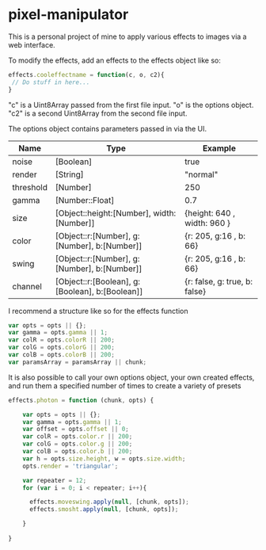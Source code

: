 # pixel-manipulator

This is a personal project of mine to apply various effects to images via a web interface.


To modify the effects, add an effects to the effects object like so:
```javascript
effects.cooleffectname = function(c, o, c2){
 // Do stuff in here...
}
```

"c" is a Uint8Array passed from the first file input. 
"o" is the options object.
"c2" is a second Uint8Array from the second file input.

The options object contains  parameters passed in via the UI. 

Name | Type | Example
--- | --- | ---
 noise   | [Boolean] | true
 render  | [String] | "normal"
 threshold | [Number] | 250
 gamma   | [Number::Float] | 0.7
 size    | [Object::height:[Number], width:[Number]] | {height: 640 , width: 960 }
 color   | [Object::r:[Number], g:[Number], b:[Number]] | {r: 205, g:16 , b: 66}
 swing   | [Object::r:[Number], g:[Number], b:[Number]]  |{r: 205, g:16 , b: 66}
 channel | [Object::r:[Boolean], g:[Boolean], b:[Boolean]] | {r: false, g: true, b: false}

I recommend a structure like so for the effects function

```javascript
var opts = opts || {};
var gamma = opts.gamma || 1;
var colR = opts.colorR || 200; 
var colG = opts.colorG || 200;
var colB = opts.colorB || 200;
var paramsArray = paramsArray || chunk;
```
 
  It is also possible to call your own options object,
  your own created effects, and run them a specified
  number of times to create a variety of presets

```javascript
effects.photon = function (chunk, opts) {

    var opts = opts || {};
    var gamma = opts.gamma || 1;
    var offset = opts.offset || 0;
    var colR = opts.color.r || 200; 
    var colG = opts.color.g || 200;
    var colB = opts.color.b || 200;
    var h = opts.size.height, w = opts.size.width;
    opts.render = 'triangular';

    var repeater = 12;
    for (var i = 0; i < repeater; i++){

      effects.moveswing.apply(null, [chunk, opts]);
      effects.smosht.apply(null, [chunk, opts]);

    }
    
}
```